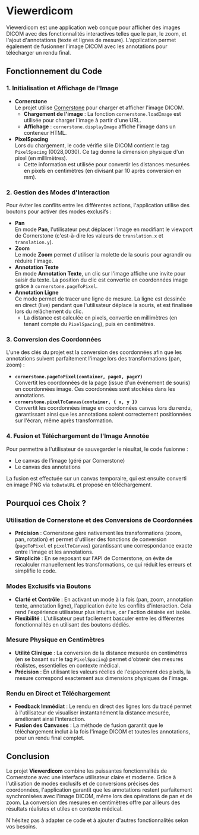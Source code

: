 # Viewerdicom

Viewerdicom est une application web conçue pour afficher des images DICOM avec des fonctionnalités interactives telles que le pan, le zoom, et l'ajout d'annotations (texte et lignes de mesure). L'application permet également de fusionner l'image DICOM avec les annotations pour télécharger un rendu final.

## Fonctionnement du Code

### 1. Initialisation et Affichage de l'Image

- **Cornerstone**  
  Le projet utilise [Cornerstone](https://github.com/cornerstonejs/cornerstone) pour charger et afficher l'image DICOM.  
  - **Chargement de l'image** : La fonction `cornerstone.loadImage` est utilisée pour charger l'image à partir d'une URL.  
  - **Affichage** : `cornerstone.displayImage` affiche l'image dans un conteneur HTML.
- **PixelSpacing**  
  Lors du chargement, le code vérifie si le DICOM contient le tag `PixelSpacing` (0028,0030). Ce tag donne la dimension physique d'un pixel (en millimètres).  
  - Cette information est utilisée pour convertir les distances mesurées en pixels en centimètres (en divisant par 10 après conversion en mm).

### 2. Gestion des Modes d'Interaction

Pour éviter les conflits entre les différentes actions, l'application utilise des boutons pour activer des modes exclusifs :

- **Pan**  
  En mode **Pan**, l'utilisateur peut déplacer l'image en modifiant le viewport de Cornerstone (c'est-à-dire les valeurs de `translation.x` et `translation.y`).  
- **Zoom**  
  Le mode **Zoom** permet d'utiliser la molette de la souris pour agrandir ou réduire l'image.  
- **Annotation Texte**  
  En mode **Annotation Texte**, un clic sur l'image affiche une invite pour saisir du texte. La position du clic est convertie en coordonnées image grâce à `cornerstone.pageToPixel`.  
- **Annotation Ligne**  
  Ce mode permet de tracer une ligne de mesure. La ligne est dessinée en direct (live) pendant que l'utilisateur déplace la souris, et est finalisée lors du relâchement du clic.  
  - La distance est calculée en pixels, convertie en millimètres (en tenant compte du `PixelSpacing`), puis en centimètres.

### 3. Conversion des Coordonnées

L'une des clés du projet est la conversion des coordonnées afin que les annotations suivent parfaitement l'image lors des transformations (pan, zoom) :

- **`cornerstone.pageToPixel(container, pageX, pageY)`**  
  Convertit les coordonnées de la page (issue d'un événement de souris) en coordonnées image. Ces coordonnées sont stockées dans les annotations.
- **`cornerstone.pixelToCanvas(container, { x, y })`**  
  Convertit les coordonnées image en coordonnées canvas lors du rendu, garantissant ainsi que les annotations soient correctement positionnées sur l'écran, même après transformation.

### 4. Fusion et Téléchargement de l'Image Annotée

Pour permettre à l'utilisateur de sauvegarder le résultat, le code fusionne :

- Le canvas de l'image (géré par Cornerstone)  
- Le canvas des annotations  
  
La fusion est effectuée sur un canvas temporaire, qui est ensuite converti en image PNG via `toDataURL` et proposé en téléchargement.

## Pourquoi ces Choix ?

### Utilisation de Cornerstone et des Conversions de Coordonnées

- **Précision** : Cornerstone gère nativement les transformations (zoom, pan, rotation) et permet d'utiliser des fonctions de conversion (`pageToPixel` et `pixelToCanvas`) garantissant une correspondance exacte entre l'image et les annotations.
- **Simplicité** : En se reposant sur l'API de Cornerstone, on évite de recalculer manuellement les transformations, ce qui réduit les erreurs et simplifie le code.

### Modes Exclusifs via Boutons

- **Clarté et Contrôle** : En activant un mode à la fois (pan, zoom, annotation texte, annotation ligne), l'application évite les conflits d'interaction. Cela rend l'expérience utilisateur plus intuitive, car l'action désirée est isolée.
- **Flexibilité** : L'utilisateur peut facilement basculer entre les différentes fonctionnalités en utilisant des boutons dédiés.

### Mesure Physique en Centimètres

- **Utilité Clinique** : La conversion de la distance mesurée en centimètres (en se basant sur le tag `PixelSpacing`) permet d'obtenir des mesures réalistes, essentielles en contexte médical.
- **Précision** : En utilisant les valeurs réelles de l'espacement des pixels, la mesure correspond exactement aux dimensions physiques de l'image.

### Rendu en Direct et Téléchargement

- **Feedback Immédiat** : Le rendu en direct des lignes lors du tracé permet à l'utilisateur de visualiser instantanément la distance mesurée, améliorant ainsi l'interaction.
- **Fusion des Canvases** : La méthode de fusion garantit que le téléchargement inclut à la fois l'image DICOM et toutes les annotations, pour un rendu final complet.

## Conclusion

Le projet **Viewerdicom** combine les puissantes fonctionnalités de Cornerstone avec une interface utilisateur claire et moderne. Grâce à l'utilisation de modes exclusifs et de conversions précises des coordonnées, l'application garantit que les annotations restent parfaitement synchronisées avec l'image DICOM, même lors des opérations de pan et de zoom. La conversion des mesures en centimètres offre par ailleurs des résultats réalistes et utiles en contexte médical.

N'hésitez pas à adapter ce code et à ajouter d'autres fonctionnalités selon vos besoins.